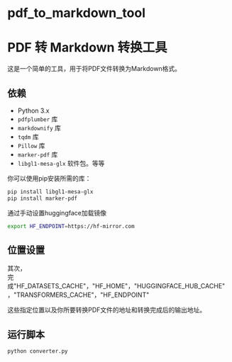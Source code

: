 # pdf_to_markdown_tool
# PDF 转 Markdown 转换工具

这是一个简单的工具，用于将PDF文件转换为Markdown格式。

## 依赖

- Python 3.x
- `pdfplumber` 库
- `markdownify` 库
- `tqdm` 库
- `Pillow` 库
- `marker-pdf` 库
- `libgl1-mesa-glx` 软件包。等等

你可以使用pip安装所需的库：

```bash
pip install libgl1-mesa-glx
pip install marker-pdf
```

通过手动设置huggingface加载镜像
 ```bash
export HF_ENDPOINT=https://hf-mirror.com
```

## 位置设置
其次，  
完成"HF_DATASETS_CACHE"，"HF_HOME"，"HUGGINGFACE_HUB_CACHE"，"TRANSFORMERS_CACHE"，"HF_ENDPOINT"

这些指定位置以及你所要转换PDF文件的地址和转换完成后的输出地址。

## 运行脚本
 ```bash
python converter.py
```
